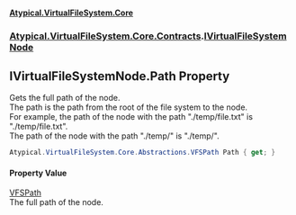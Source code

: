 #### [Atypical.VirtualFileSystem.Core](Atypical.VirtualFileSystem.Core.md 'Atypical.VirtualFileSystem.Core')
### [Atypical.VirtualFileSystem.Core.Contracts](Atypical.VirtualFileSystem.Core.Contracts.md 'Atypical.VirtualFileSystem.Core.Contracts').[IVirtualFileSystemNode](Atypical.VirtualFileSystem.Core.Contracts.IVirtualFileSystemNode.md 'Atypical.VirtualFileSystem.Core.Contracts.IVirtualFileSystemNode')

## IVirtualFileSystemNode.Path Property

Gets the full path of the node.  
The path is the path from the root of the file system to the node.  
For example, the path of the node with the path "./temp/file.txt" is "./temp/file.txt".  
The path of the node with the path "./temp/" is "./temp/".

```csharp
Atypical.VirtualFileSystem.Core.Abstractions.VFSPath Path { get; }
```

#### Property Value
[VFSPath](Atypical.VirtualFileSystem.Core.Abstractions.VFSPath.md 'Atypical.VirtualFileSystem.Core.Abstractions.VFSPath')  
The full path of the node.